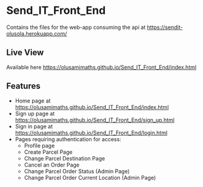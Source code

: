 # Send_IT_Front_End
Contains the files for the web-app consuming the api at https://sendit-olusola.herokuapp.com/
## Live View
Available here https://olusamimaths.github.io/Send_IT_Front_End/index.html

## Features
  - Home page at  https://olusamimaths.github.io/Send_IT_Front_End/index.html
  - Sign up page at https://olusamimaths.github.io/Send_IT_Front_End/sign_up.html
  - Sign in page at https://olusamimaths.github.io/Send_IT_Front_End/login.html
  - Pages requiring authentication for access:
    - Profile page
    - Create Parcel Page
    - Change Parcel Destination Page
    - Cancel an Order Page
    - Change Parcel Order Status (Admin Page)
    - Change Parcel Order Current Location (Admin Page)
